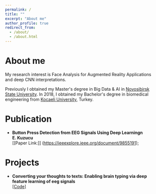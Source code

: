 ```yaml
---
permalink: /
title: ""
excerpt: "About me"
author_profile: true
redirect_from: 
  - /about/
  - /about.html
---
```


About me
========
My research interest is Face Analysis for Augmented Reality Applications and deep CNN interpretations. 

Previously I obtained my Master's degree in Big Data & AI in [Novosibirsk State University](https://english.nsu.ru). In 2018, I obtained my Bachelor's degree in biomedical engineering from [Kocaeli University](https://www.kocaeli.edu.tr), Turkey.   


Publication  
========
-  <b>Button Press Detection from EEG Signals Using Deep Learningn</b> <br />
  <b> E. Kuzucu</b> <br /> 
  [[Paper Link:]] (https://ieeexplore.ieee.org/document/9855191);
  
  
Projects
========
-  <b>Converting your thoughts to texts: Enabling brain typing via deep feature learning of eeg signals</b><br />
  [[Code]](https://github.com/karaposu/Brain_typing)
  
  

